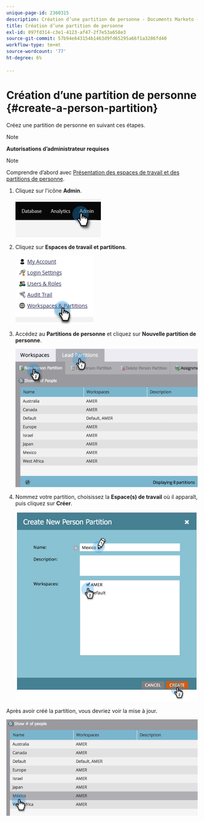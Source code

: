```yaml
---
unique-page-id: 2360315
description: Création d’une partition de personne - Documents Marketo - Documentation du produit
title: Création d’une partition de personne
exl-id: 097fd314-c3e1-4123-af47-2f7e53a658e3
source-git-commit: 57b94e643154b1463d9fd65295a66f1a3286fd40
workflow-type: tm+mt
source-wordcount: '77'
ht-degree: 6%

---
```


# Création d’une partition de personne {#create-a-person-partition}

Créez une partition de personne en suivant ces étapes.

>[!NOTE]
>
>**Autorisations d’administrateur requises**

>[!NOTE]
>
>Comprendre d’abord avec [Présentation des espaces de travail et des partitions de personne](/help/marketo/product-docs/administration/workspaces-and-person-partitions/understanding-workspaces-and-person-partitions.md).

1. Cliquez sur l&#39;icône **Admin**.

   ![](assets/create-a-person-partition-1.png)

1. Cliquez sur **Espaces de travail et partitions**.

   ![](assets/create-a-person-partition-2.png)

1. Accédez au **Partitions de personne** et cliquez sur **Nouvelle partition de personne**.

   ![](assets/create-a-person-partition-3.png)

1. Nommez votre partition, choisissez la **Espace(s) de travail** où il apparaît, puis cliquez sur **Créer**.

   ![](assets/create-a-person-partition-4.png)

Après avoir créé la partition, vous devriez voir la mise à jour.

![](assets/create-a-person-partition-5.png)
